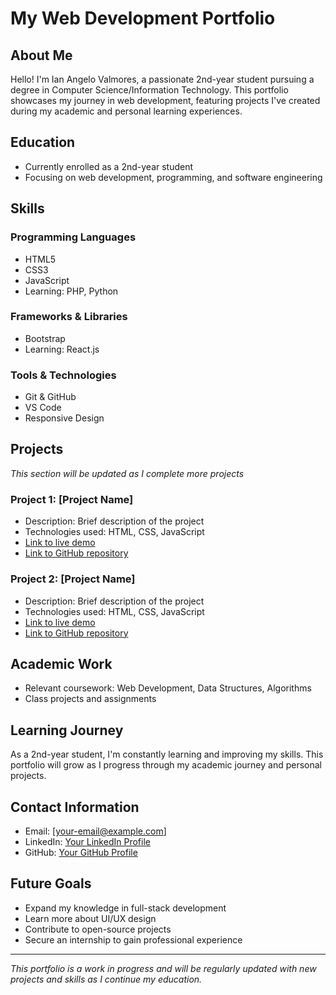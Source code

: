 # My Web Development Portfolio

## About Me
Hello! I'm Ian Angelo Valmores, a passionate 2nd-year student pursuing a degree in Computer Science/Information Technology. This portfolio showcases my journey in web development, featuring projects I've created during my academic and personal learning experiences.

## Education
- Currently enrolled as a 2nd-year student
- Focusing on web development, programming, and software engineering

## Skills
### Programming Languages
- HTML5
- CSS3
- JavaScript
- Learning: PHP, Python

### Frameworks & Libraries
- Bootstrap
- Learning: React.js

### Tools & Technologies
- Git & GitHub
- VS Code
- Responsive Design

## Projects
*This section will be updated as I complete more projects*

### Project 1: [Project Name]
- Description: Brief description of the project
- Technologies used: HTML, CSS, JavaScript
- [Link to live demo](#)
- [Link to GitHub repository](#)

### Project 2: [Project Name]
- Description: Brief description of the project
- Technologies used: HTML, CSS, JavaScript
- [Link to live demo](#)
- [Link to GitHub repository](#)

## Academic Work
- Relevant coursework: Web Development, Data Structures, Algorithms
- Class projects and assignments

## Learning Journey
As a 2nd-year student, I'm constantly learning and improving my skills. This portfolio will grow as I progress through my academic journey and personal projects.

## Contact Information
- Email: [your-email@example.com]
- LinkedIn: [Your LinkedIn Profile](#)
- GitHub: [Your GitHub Profile](#)

## Future Goals
- Expand my knowledge in full-stack development
- Learn more about UI/UX design
- Contribute to open-source projects
- Secure an internship to gain professional experience

---

*This portfolio is a work in progress and will be regularly updated with new projects and skills as I continue my education.*
